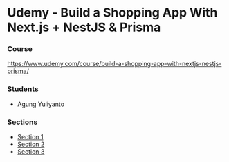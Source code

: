 # Udemy - Build a Shopping App With Next.js + NestJS & Prisma


### Course
https://www.udemy.com/course/build-a-shopping-app-with-nextjs-nestjs-prisma/

### Students
- Agung Yuliyanto []()


### Sections
- [Section 1](https://github.com/agung-learns/udemy-nestjs-shopping-app/tree/feature/section-1)
- [Section 2](https://github.com/agung-learns/udemy-nestjs-shopping-app/tree/feature/section-2)
- [Section 3](https://github.com/agung-learns/udemy-nestjs-shopping-app/tree/feature/section-3)
